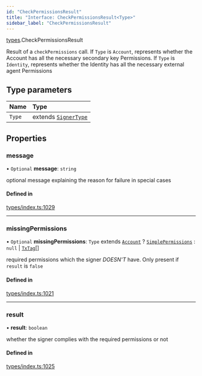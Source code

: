 ```yaml
---
id: "CheckPermissionsResult"
title: "Interface: CheckPermissionsResult<Type>"
sidebar_label: "CheckPermissionsResult"
---
```


[types](../../../modules/Types/Types.md).CheckPermissionsResult

Result of a `checkPermissions` call. If `Type` is `Account`, represents whether the Account
  has all the necessary secondary key Permissions. If `Type` is `Identity`, represents whether the
  Identity has all the necessary external agent Permissions

## Type parameters

| Name | Type |
| :------ | :------ |
| `Type` | extends [`SignerType`](../../../enums/Types/SignerType/SignerType.md) |

## Properties

### message

• `Optional` **message**: `string`

optional message explaining the reason for failure in special cases

#### Defined in

[types/index.ts:1029](https://github.com/PolymeshAssociation/polymesh-sdk/blob/acc2284c/src/types/index.ts#L1029)

___

### missingPermissions

• `Optional` **missingPermissions**: `Type` extends [`Account`](../../../enums/Types/SignerType/SignerType.md#account) ? [`SimplePermissions`](../SimplePermissions/SimplePermissions.md) : ``null`` \| [`TxTag`](../../../modules/Generated/Types/Types.md#txtag)[]

required permissions which the signer *DOESN'T* have. Only present if `result` is `false`

#### Defined in

[types/index.ts:1021](https://github.com/PolymeshAssociation/polymesh-sdk/blob/acc2284c/src/types/index.ts#L1021)

___

### result

• **result**: `boolean`

whether the signer complies with the required permissions or not

#### Defined in

[types/index.ts:1025](https://github.com/PolymeshAssociation/polymesh-sdk/blob/acc2284c/src/types/index.ts#L1025)
